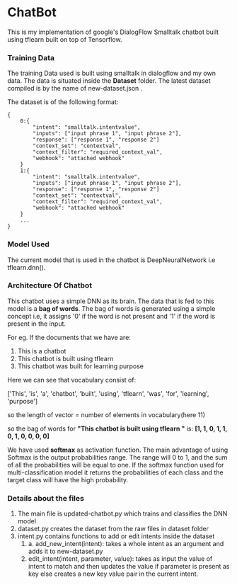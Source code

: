 # ChatBot
                                          
This is my implementation of google's DialogFlow Smalltalk chatbot built using tflearn built on top of Tensorflow. 

### Training Data
The training Data used is built using smalltalk in dialogflow and my own data. The data is situated inside the **Dataset** folder.
The latest dataset compiled is by the name of new-dataset.json .

The dataset is of the following format:

    {
        0:{
            "intent": "smalltalk.intentvalue",
            "inputs": ["input phrase 1", "input phrase 2"],
            "response": ["response 1", "response 2"]
            "context_set": "contextval",
            "context_filter": "required_context_val",
            "webhook": "attached webhook"
        }
        1:{
            "intent": "smalltalk.intentvalue",
            "inputs": ["input phrase 1", "input phrase 2"],
            "response": ["response 1", "response 2"]
            "context_set": "contextval",
            "context_filter": "required_context_val",
            "webhook": "attached webhook"
        }
        ...
    }

### Model Used

The current model that is used in the chatbot is DeepNeuralNetwork i.e tflearn.dnn().

### Architecture Of Chatbot

This chatbot uses a simple DNN as its brain. The data that is fed to this model is a **bag of words**. The bag of words is generated using a simple concept i.e,
it assigns '0' if the word is not present and '1' if the word is present in the input.

For eg. If the documents that we have are: 
1. This is a chatbot
2. This chatbot is built using tflearn
3. This chatbot was built for learning purpose

Here we can see that vocabulary consist of: 

['This', 'is', 'a', 'chatbot', 'built', 'using', 'tflearn', 'was', 'for', 'learning', 'purpose']

so the length of vector = number of elements in vocabulary(here 11)

so the bag of words for **"This chatbot is built using tflearn "** is: **[1, 1, 0, 1, 1, 0, 1, 0, 0, 0, 0]**

We have used **softmax** as activation function. The main advantage of using Softmax is the output probabilities range. The range will 0 to 1, and the sum of all the probabilities will be equal to one. If the softmax function used for multi-classification model it returns the probabilities of each class and the target class will have the high probability.

### Details about the files

 1. The main file is updated-chatbot.py which trains and classifies the DNN model
 2. dataset.py creates the dataset from the raw files in dataset folder
 3. intent.py contains functions to add or edit intents inside the dataset
	1. a. add_new_intent(intent): takes a whole intent as an argument and adds it to new-dataset.py
    2. edit_intent(intent, parameter, value): takes as input the value of intent to match and then updates the value if parameter is present as key else creates a new key value pair in the current intent.


